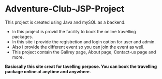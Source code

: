 # Adventure-Club-JSP-Project

This project is created using Java and mySQL as a backend.
  - In this project is provid the facility to book the online travelling packages.
  - In this site i provide the registretion and login option for user and admin.
  - Also i provide the different event so you can join the event as well.
  - This project contain the Gallrey page, About page, Contact-us page and more.

**Basicsally this site creat for tavelling perpose. You can book the travelling package online at anytime and anywhere.**

